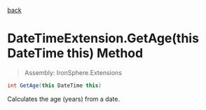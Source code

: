 ﻿

[back](/IronSphere.Extensions/types/DateTimeExtension)

# DateTimeExtension.GetAge(this DateTime this) Method

> Assembly: IronSphere.Extensions

```csharp
int GetAge(this DateTime this)
```

Calculates the age (years) from a date.

 